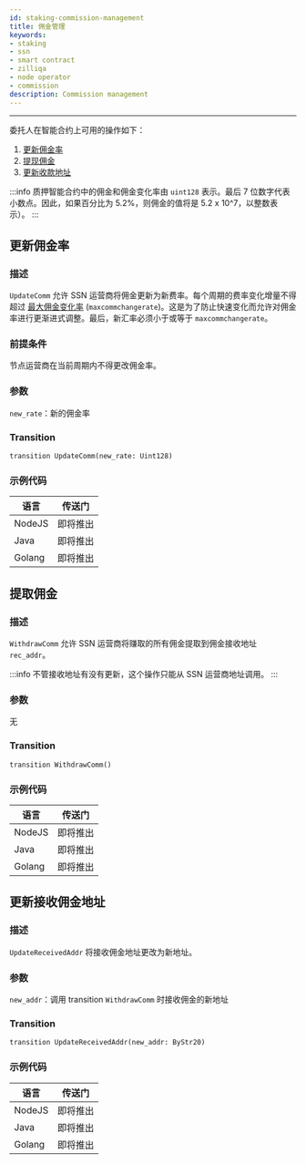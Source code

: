 ```yaml
---
id: staking-commission-management
title: 佣金管理
keywords: 
- staking
- ssn
- smart contract
- zilliqa	
- node operator 
- commission
description: Commission management
---
```

---

委托人在智能合约上可用的操作如下：

1. [更新佣金率](#update-commission-rate)
2. [提现佣金](#withdraw-commission)
3. [更新收款地址](#update-address-for-receiving-commission)

:::info
质押智能合约中的佣金和佣金变化率由 `uint128` 表示。最后 7 位数字代表小数点。因此，如果百分比为 5.2%，则佣金的值将是 5.2 x 10^7，以整数表示）。
:::

## 更新佣金率

### 描述

`UpdateComm` 允许 SSN 运营商将佣金更新为新费率。每个周期的费率变化增量不得超过 [最大佣金变化率](https://github.com/Zilliqa/ZIP/blob/master/zips/zip-11.md#staking-parameters) (`maxcommchangerate`)。这是为了防止快速变化而允许对佣金率进行更渐进式调整。最后，新汇率必须小于或等于 `maxcommchangerate`。

### 前提条件

节点运营商在当前周期内不得更改佣金率。

### 参数

`new_rate`：新的佣金率

### Transition

``
transition UpdateComm(new_rate: Uint128)
``

### 示例代码

| 语言 | 传送门 |
| -------- | ------------------- |
| NodeJS   | 即将推出 |
| Java     | 即将推出 |
| Golang   | 即将推出 |

## 提取佣金

### 描述

`WithdrawComm` 允许 SSN 运营商将赚取的所有佣金提取到佣金接收地址 `rec_addr`。

:::info
不管接收地址有没有更新，这个操作只能从 SSN 运营商地址调用。
:::

### 参数

无

### Transition

```
transition WithdrawComm()
```

### 示例代码

| 语言 | 传送门 |
| -------- | ------------------- |
| NodeJS   | 即将推出 |
| Java     | 即将推出 |
| Golang   | 即将推出 |

## 更新接收佣金地址

### 描述

`UpdateReceivedAddr` 将接收佣金地址更改为新地址。

### 参数

`new_addr`：调用 transition `WithdrawComm` 时接收佣金的新地址

### Transition

```
transition UpdateReceivedAddr(new_addr: ByStr20)
```

### 示例代码

| 语言 | 传送门 |
| -------- | ------------------- |
| NodeJS   | 即将推出 |
| Java     | 即将推出 |
| Golang   | 即将推出 |